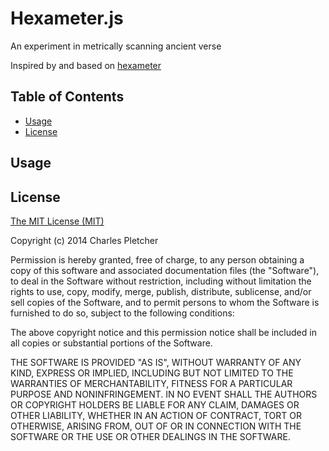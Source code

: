 Hexameter.js
===

An experiment in metrically scanning ancient verse

Inspired by and based on [hexameter](https://github.com/branker/hexameter)


Table of Contents
---
* [Usage](#usage)
* [License](#license)

Usage
---

License
---

[The MIT License (MIT)](http://opensource.org/licenses/MIT)

Copyright (c) 2014 Charles Pletcher

Permission is hereby granted, free of charge, to any person obtaining a copy
of this software and associated documentation files (the "Software"), to deal
in the Software without restriction, including without limitation the rights
to use, copy, modify, merge, publish, distribute, sublicense, and/or sell
copies of the Software, and to permit persons to whom the Software is
furnished to do so, subject to the following conditions:

The above copyright notice and this permission notice shall be included in
all copies or substantial portions of the Software.

THE SOFTWARE IS PROVIDED "AS IS", WITHOUT WARRANTY OF ANY KIND, EXPRESS OR
IMPLIED, INCLUDING BUT NOT LIMITED TO THE WARRANTIES OF MERCHANTABILITY,
FITNESS FOR A PARTICULAR PURPOSE AND NONINFRINGEMENT. IN NO EVENT SHALL THE
AUTHORS OR COPYRIGHT HOLDERS BE LIABLE FOR ANY CLAIM, DAMAGES OR OTHER
LIABILITY, WHETHER IN AN ACTION OF CONTRACT, TORT OR OTHERWISE, ARISING FROM,
OUT OF OR IN CONNECTION WITH THE SOFTWARE OR THE USE OR OTHER DEALINGS IN
THE SOFTWARE.

